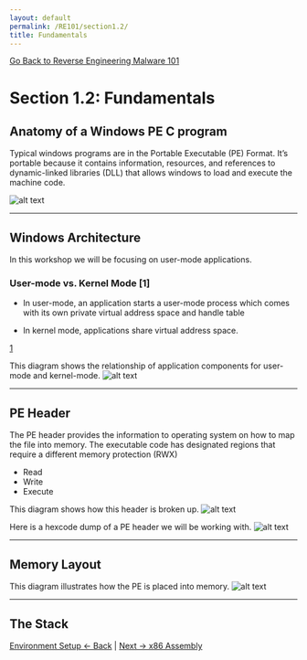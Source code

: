 ```yaml
---
layout: default
permalink: /RE101/section1.2/
title: Fundamentals
---
```

[Go Back to Reverse Engineering Malware 101](https://securedorg.github.io/RE101/)

# Section 1.2: Fundamentals #

## Anatomy of a Windows PE C program ##

Typical windows programs are in the Portable Executable (PE) Format. It’s portable because it contains information, resources, and references to dynamic-linked libraries (DLL) that allows windows to load and execute the machine code. 

![alt text](https://securedorg.github.io/images/Cprogram.gif "C Program")

---

## Windows Architecture ##

In this workshop we will be focusing on user-mode applications.

### User-mode vs. Kernel Mode [1] ###

- In user-mode, an application starts a user-mode process which comes with its own private virtual address space and handle table

- In kernel mode, applications share virtual address space.

[1](https://msdn.microsoft.com/en-us/windows/hardware/drivers/gettingstarted/user-mode-and-kernel-mode?f=255&MSPPError=-2147217396)

This diagram shows the relationship of application components for user-mode and kernel-mode.
![alt text](https://securedorg.github.io/images/WindowsArch.png "Windows Architecture")

--- 

## PE Header ##

The PE header provides the information to operating system on how to map the file into memory.
The executable code has designated regions that require a different memory protection (RWX)
- Read
- Write
- Execute

This diagram shows how this header is broken up.
![alt text](https://securedorg.github.io/images/PE32.png "PE 32 Header")

Here is a hexcode dump of a PE header we will be working with.
![alt text](https://securedorg.github.io/images/PEHeader.gif "PE 32 Header Animated")

---

## Memory Layout ##

This diagram illustrates how the PE is placed into memory.
![alt text](https://securedorg.github.io/images/Memory.png "PE Memory Layout")

--- 

## The Stack ##

[Environment Setup <- Back](https://securedorg.github.io/RE101/section1) | [Next -> x86 Assembly](https://securedorg.github.io/RE101/section1.3)
